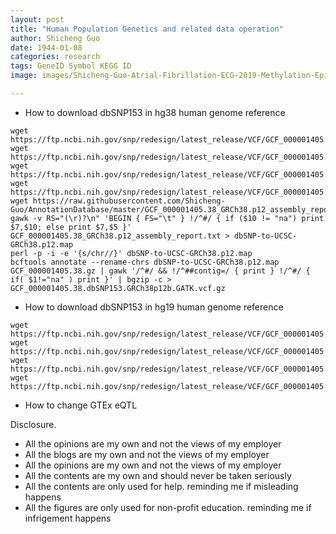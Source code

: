 ```yaml
---
layout: post
title: "Human Population Genetics and related data operation"
author: Shicheng Guo
date: 1944-01-08
categories: research
tags: GeneID Symbol KEGG ID
image: images/Shicheng-Guo-Atrial-Fibrillation-ECG-2019-Methylation-Epigenetics.png	

---
```


* How to download dbSNP153 in hg38 human genome reference
```
wget https://ftp.ncbi.nih.gov/snp/redesign/latest_release/VCF/GCF_000001405.38.gz
wget https://ftp.ncbi.nih.gov/snp/redesign/latest_release/VCF/GCF_000001405.38.gz.md5
wget https://ftp.ncbi.nih.gov/snp/redesign/latest_release/VCF/GCF_000001405.38.gz.tbi
wget https://ftp.ncbi.nih.gov/snp/redesign/latest_release/VCF/GCF_000001405.38.gz.tbi.md5
wget https://raw.githubusercontent.com/Shicheng-Guo/AnnotationDatabase/master/GCF_000001405.38_GRCh38.p12_assembly_report.txt
gawk -v RS="(\r)?\n" 'BEGIN { FS="\t" } !/^#/ { if ($10 != "na") print $7,$10; else print $7,$5 }' GCF_000001405.38_GRCh38.p12_assembly_report.txt > dbSNP-to-UCSC-GRCh38.p12.map
perl -p -i -e '{s/chr//}' dbSNP-to-UCSC-GRCh38.p12.map
bcftools annotate --rename-chrs dbSNP-to-UCSC-GRCh38.p12.map GCF_000001405.38.gz | gawk '/^#/ && !/^##contig=/ { print } !/^#/ { if( $1!="na" ) print }' | bgzip -c > GCF_000001405.38.dbSNP153.GRCh38p12b.GATK.vcf.gz
```

* How to download dbSNP153 in hg19 human genome reference
```
wget https://ftp.ncbi.nih.gov/snp/redesign/latest_release/VCF/GCF_000001405.25.gz
wget https://ftp.ncbi.nih.gov/snp/redesign/latest_release/VCF/GCF_000001405.25.gz.md5
wget https://ftp.ncbi.nih.gov/snp/redesign/latest_release/VCF/GCF_000001405.25.gz.tbi
wget https://ftp.ncbi.nih.gov/snp/redesign/latest_release/VCF/GCF_000001405.25.gz.tbi.md5
```

* How to change GTEx eQTL 


Disclosure.
* All the opinions are my own and not the views of my employer
* All the blogs are my own and not the views of my employer
* All the opinions are my own and not the views of my employer
* All the contents are my own and should never be taken seriously
* All the contents are only used for help. reminding me if misleading happens
* All the figures are only used for non-profit education. reminding me if infrigement happens


